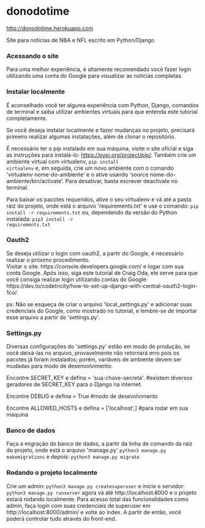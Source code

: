 # donodotime
http://donodotime.herokuapp.com

Site para notícias de NBA e NFL escrito em Python/Django

<h3>Acessando o site</h3>
Para uma melhor experiência, é altamente recomendado você fazer login utilizando uma conta do Google para visualizar as notícias completas.

<h3>Instalar localmente</h3>
É aconselhado você ter alguma experiência com Python, Django, comandos de terminal e saiba utilizar ambientes virtuais para que entenda este tutorial completamente.
<br>

Se você deseja instalar localmente e fazer mudanças no projeto, precisará primeiro realizar algumas instalações, além de clonar o repositório.
<br>

É necessário ter o pip instalado em sua máquina, visite o site oficial e siga as instruções para instalá-lo: https://pypi.org/project/pip/. Também crie um ambiente virtual com virtualenv, <code>pip install virtualenv</code> e, em seguida, crie um novo ambiente com o comando 'virtualenv nome-do-ambiente' e o ative usando 'source nome-do-ambiente/bin/activate'. Para desativar, basta escrever deactivate no terminal.
<br>

Para baixar os pacotes requeridos, ative o seu virtualenv e vá até a pasta raiz do projeto, onde está o arquivo 'requirements.txt' e use o comando:
<code>pip install -r requirements.txt</code>
ou, dependendo da versão do Python instalada:
<code>pip3 install -r requirements.txt</code>
<br>

<h3>Oauth2</h3>
Se deseja utilizar o login com oauth2, a partir do Google, é necessário realizar o próximo procedimento.<br>
Visitar o site: https://console.developers.google.com/ e logar com sua conta Google. Após isso, siga este tutorial de Craig Oda, ele serve para que você consiga realizar login utilizando contas do Google: https://dev.to/codetricity/how-to-set-up-django-with-central-oauth2-login-1co/.

ps: Não se esqueça de criar o arquivo 'local_settings.py' e adicionar suas credenciais do Google, como mostrado no tutorial, e lembre-se de importar esse arquivo a partir do 'settings.py'.
<br>

<h3>Settings.py</h3>
Diversas configurações do 'settings.py' estão em modo de produção, se você deixá-las no arquivo, provavelmente não retornará erro pois os pacotes já foram instalados; porém, variáveis de ambiente devem ser mudadas para modo de desenvolvimento:
<br>

Encontre SECRET_KEY e defina = 'sua-chave-secreta'.     #existem diversos geradores de SECRET_KEY para o Django na internet.


Encontre DEBUG e defina = True    #modo de desevolvimento


Encontre ALLOWED_HOSTS e defina = ['localhost',]    #para rodar em sua máquina

<h3>Banco de dados</h3>
Faça a migração do banco de dados, a partir da linha de comando da raíz do projeto, onde está o arquivo 'manage.py' <code>python3 manage.py makemigrations</code>
e depois:
<code>python3 manage.py migrate</code>
<br>

<h3>Rodando o projeto localmente</h3>
Crie um admin:
<code>python3 manage.py createsuperuser</code>
e inicie o servidor:
<code>python3 manage.py runserver</code>
agora vá até http://localhost:8000 e o projeto estará rodando localmente.
Para acesso total das funcionalidades como admin, faça login com suas credenciais de superuser em http://localhost:8000/admin/ e volte ao index. A partir de então, você poderá controlar tudo através do front-end.
